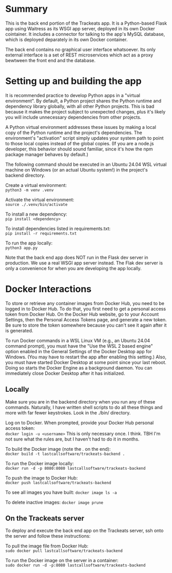 # Summary

This is the back end portion of the Trackeats app.  It is a Python-based Flask
app using Waitress as its WSGI app server, deployed in its own
Docker cointainer.  It includes a connector for talking to the app's MySQL 
database, which is deployed deparately in its own Docker container.<br>

The back end contains no graphical user interface whatsoever.  Its only external
interface is a set of REST microservices which act as a proxy bewtween the front
end and the database.<br>

# Setting up and building the app

It is recommended practice to develop Python apps in a "virtual environment".
By default, a Python project shares the Python runtime and dependency library
globally, with all other Python projects.  This is bad because it makes the
project subject to unexpected changes, plus it's likely you will include 
unnecessary dependencies from other projects.<br>

A Python virtual environment addresses these issues by making a local copy of 
the Python runtime and the project's dependencies.  The environment's 
"activation" script simply updates your system path to point to those local 
copies instead of the global copies.  (If you are a node.js developer, this 
behavior should sound familiar, since it's how the npm package manager behaves 
by default.)<br>

The following command should be executed in an Ubuntu 24.04 WSL virtual machine
on Windows (or an actual Ubuntu system!) in the project's backend directory.<br>

Create a virtual environment:<br>
```python3 -m venv .venv```

Activate the virtual environment:<br>
```source ./.venv/bin/activate```

To install a new dependency:<br>
```pip install <dependency>```

To install dependencies listed in requirements.txt:<br>
```pip install -r requirements.txt```

To run the app locally:<br>
```python3 app.py```

Note that the back end app does NOT run in the Flask dev server in production.
We use a real WSGI app server instead.  The Flak dev server is only a 
convenience for when you are developing the app locally.<br> 


# Docker Interactions

To store or retrieve any container images from Docker Hub, you need to be logged 
in to Docker Hub.  To do that, you first need to get a personal access token 
from Docker Hub.  On the Docker Hub website, go to your Account Settings, then
the Personal Access Tokens page, and generate a new token.  Be sure to store 
the token somewhere because you can't see it again after it is generated.<br>

To run Docker commands in a WSL Linux VM (e.g., an Ubuntu 24.04 command prompt),
you must have the "Use the WSL 2 based engine" option enabled in the General
Settings of the Docker Desktop app for Windows.  (You may have to restart the app 
after enabling this setting.)  Also, you must have started Docker Desktop at some
point since your last reboot.  Doing so starts the Docker Engine as a background 
daemon.  You can immediately close Docker Desktop after it has initialized.<br>

## Locally

Make sure you are in the backend directory when you run any of these commands.
Naturally, I have written shell scripts to do all these things and more with far
fewer keystrokes.  Look in the ./bin/ directory.<br>

Log on to Docker.  When prompted, provide your Docker Hub personal access token:<br>
```docker login -u <username>```
This is only necessary once.  I think.  TBH I'm not sure what the rules are, but
I haven't had to do it in months.<br>

To build the Docker image (note the . on the end):<br>
```docker build -t lastcallsoftware/trackeats-backend .```

To run the Docker image locally:<br>
```docker run -d -p 8080:8080 lastcallsoftware/trackeats-backend```

To push the image to Docker Hub:<br>
```docker push lastcallsoftware/trackeats-backend```

To see all images you have built:
```docker image ls -a```

To delete inactive images:
```docker image prune```

## On the Trackeats server

To deploy and execute the back end app on the Trackeats server, ssh onto the
server and follow these instructions:

To pull the image file from Docker Hub:<br>
```sudo docker pull lastcallsoftware/trackeats-backend```

To run the Docker image on the server in a container:<br>
```sudo docker run -d -p:8080 lastcallsoftware/trackeats-backend```

